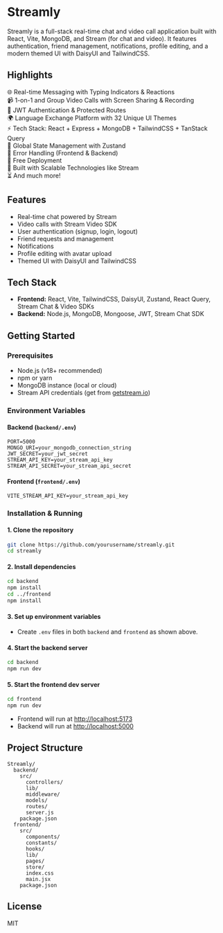 # Streamly

Streamly is a full-stack real-time chat and video call application built with React, Vite, MongoDB, and Stream (for chat and video). It features authentication, friend management, notifications, profile editing, and a modern themed UI with DaisyUI and TailwindCSS.

## Highlights

🌐 Real-time Messaging with Typing Indicators & Reactions  
📹 1-on-1 and Group Video Calls with Screen Sharing & Recording  
🔐 JWT Authentication & Protected Routes  
🌍 Language Exchange Platform with 32 Unique UI Themes  
⚡ Tech Stack: React + Express + MongoDB + TailwindCSS + TanStack Query  
🧠 Global State Management with Zustand  
🚨 Error Handling (Frontend & Backend)  
🚀 Free Deployment  
🎯 Built with Scalable Technologies like Stream  
⏳ And much more!

## Features
- Real-time chat powered by Stream
- Video calls with Stream Video SDK
- User authentication (signup, login, logout)
- Friend requests and management
- Notifications
- Profile editing with avatar upload
- Themed UI with DaisyUI and TailwindCSS

## Tech Stack
- **Frontend:** React, Vite, TailwindCSS, DaisyUI, Zustand, React Query, Stream Chat & Video SDKs
- **Backend:** Node.js, MongoDB, Mongoose, JWT, Stream Chat SDK

## Getting Started

### Prerequisites
- Node.js (v18+ recommended)
- npm or yarn
- MongoDB instance (local or cloud)
- Stream API credentials (get from [getstream.io](https://getstream.io/))

### Environment Variables

#### Backend (`backend/.env`)
```
PORT=5000
MONGO_URI=your_mongodb_connection_string
JWT_SECRET=your_jwt_secret
STREAM_API_KEY=your_stream_api_key
STREAM_API_SECRET=your_stream_api_secret
```

#### Frontend (`frontend/.env`)
```
VITE_STREAM_API_KEY=your_stream_api_key
```

### Installation & Running

#### 1. Clone the repository
```bash
git clone https://github.com/yourusername/streamly.git
cd streamly
```

#### 2. Install dependencies
```bash
cd backend
npm install
cd ../frontend
npm install
```

#### 3. Set up environment variables
- Create `.env` files in both `backend` and `frontend` as shown above.

#### 4. Start the backend server
```bash
cd backend
npm run dev
```

#### 5. Start the frontend dev server
```bash
cd frontend
npm run dev
```

- Frontend will run at [http://localhost:5173](http://localhost:5173)
- Backend will run at [http://localhost:5000](http://localhost:5000)

## Project Structure
```
Streamly/
  backend/
    src/
      controllers/
      lib/
      middleware/
      models/
      routes/
      server.js
    package.json
  frontend/
    src/
      components/
      constants/
      hooks/
      lib/
      pages/
      store/
      index.css
      main.jsx
    package.json
```

## License
MIT 
